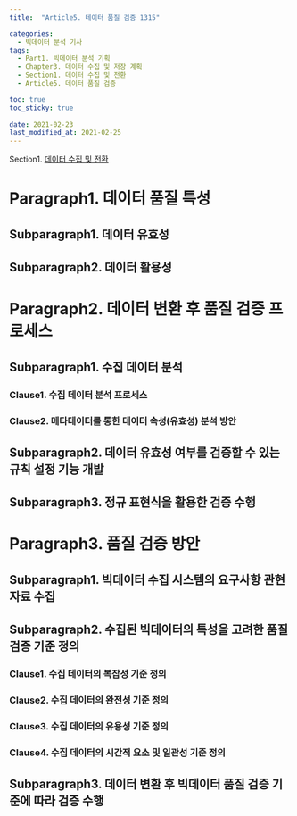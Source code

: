 ```yaml
---
title:  "Article5. 데이터 품질 검증 1315"

categories:
  - 빅데이터 분석 기사
tags: 
  - Part1. 빅데이터 분석 기획
  - Chapter3. 데이터 수집 및 저장 계획
  - Section1. 데이터 수집 및 전환
  - Article5. 데이터 품질 검증

toc: true
toc_sticky: true
 
date: 2021-02-23
last_modified_at: 2021-02-25
---
```


Section1. [데이터 수집 및 전환]()

# Paragraph1. 데이터 품질 특성

## Subparagraph1. 데이터 유효성

## Subparagraph2. 데이터 활용성

# Paragraph2. 데이터 변환 후 품질 검증 프로세스

## Subparagraph1. 수집 데이터 분석

### Clause1. 수집 데이터 분석 프로세스

### Clause2. 메타데이터를 통한 데이터 속성(유효성) 분석 방안

## Subparagraph2. 데이터 유효성 여부를 검증할 수 있는 규칙 설정 기능 개발

## Subparagraph3. 정규 표현식을 활용한 검증 수행

# Paragraph3. 품질 검증 방안

## Subparagraph1. 빅데이터 수집 시스템의 요구사항 관현 자료 수집

## Subparagraph2. 수집된 빅데이터의 특성을 고려한 품질 검증 기준 정의

### Clause1. 수집 데이터의 복잡성 기준 정의

### Clause2. 수집 데이터의 완전성 기준 정의

### Clause3. 수집 데이터의 유용성 기준 정의

### Clause4. 수집 데이터의 시간적 요소 및 일관성 기준 정의

## Subparagraph3. 데이터 변환 후 빅데이터 품질 검증 기준에 따라 검증 수행

